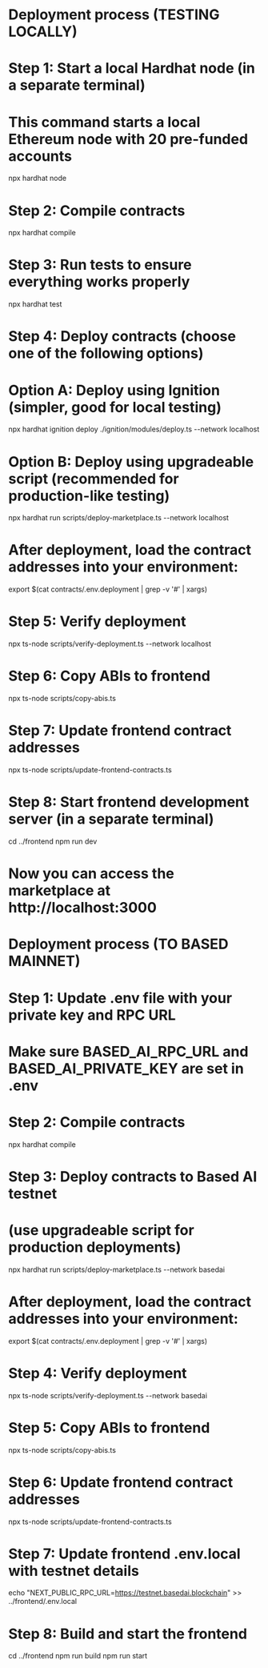 # Deployment process (TESTING LOCALLY)

# Step 1: Start a local Hardhat node (in a separate terminal)

# This command starts a local Ethereum node with 20 pre-funded accounts

npx hardhat node

# Step 2: Compile contracts

npx hardhat compile

# Step 3: Run tests to ensure everything works properly

npx hardhat test

# Step 4: Deploy contracts (choose one of the following options)

# Option A: Deploy using Ignition (simpler, good for local testing)

npx hardhat ignition deploy ./ignition/modules/deploy.ts --network localhost

# Option B: Deploy using upgradeable script (recommended for production-like testing)

npx hardhat run scripts/deploy-marketplace.ts --network localhost

# After deployment, load the contract addresses into your environment:

export $(cat contracts/.env.deployment | grep -v '#' | xargs)

# Step 5: Verify deployment

npx ts-node scripts/verify-deployment.ts --network localhost

# Step 6: Copy ABIs to frontend

npx ts-node scripts/copy-abis.ts

# Step 7: Update frontend contract addresses

npx ts-node scripts/update-frontend-contracts.ts

# Step 8: Start frontend development server (in a separate terminal)

cd ../frontend
npm run dev

# Now you can access the marketplace at http://localhost:3000

# Deployment process (TO BASED MAINNET)

# Step 1: Update .env file with your private key and RPC URL

# Make sure BASED_AI_RPC_URL and BASED_AI_PRIVATE_KEY are set in .env

# Step 2: Compile contracts

npx hardhat compile

# Step 3: Deploy contracts to Based AI testnet

# (use upgradeable script for production deployments)

npx hardhat run scripts/deploy-marketplace.ts --network basedai

# After deployment, load the contract addresses into your environment:

export $(cat contracts/.env.deployment | grep -v '#' | xargs)

# Step 4: Verify deployment

npx ts-node scripts/verify-deployment.ts --network basedai

# Step 5: Copy ABIs to frontend

npx ts-node scripts/copy-abis.ts

# Step 6: Update frontend contract addresses

npx ts-node scripts/update-frontend-contracts.ts

# Step 7: Update frontend .env.local with testnet details

echo "NEXT_PUBLIC_RPC_URL=https://testnet.basedai.blockchain" >> ../frontend/.env.local

# Step 8: Build and start the frontend

cd ../frontend
npm run build
npm run start

